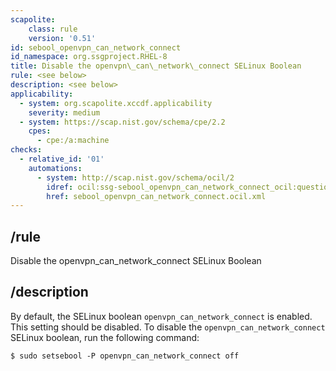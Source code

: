 ```yaml
---
scapolite:
    class: rule
    version: '0.51'
id: sebool_openvpn_can_network_connect
id_namespace: org.ssgproject.RHEL-8
title: Disable the openvpn\_can\_network\_connect SELinux Boolean
rule: <see below>
description: <see below>
applicability:
  - system: org.scapolite.xccdf.applicability
    severity: medium
  - system: https://scap.nist.gov/schema/cpe/2.2
    cpes:
      - cpe:/a:machine
checks:
  - relative_id: '01'
    automations:
      - system: http://scap.nist.gov/schema/ocil/2
        idref: ocil:ssg-sebool_openvpn_can_network_connect_ocil:questionnaire:1
        href: sebool_openvpn_can_network_connect.ocil.xml
---
```



## /rule

Disable the openvpn\_can\_network\_connect SELinux Boolean

## /description

By
default, the SELinux boolean `openvpn_can_network_connect` is enabled.
This setting should be disabled. To disable the
`openvpn_can_network_connect` SELinux boolean, run the following
command:

``` 
$ sudo setsebool -P openvpn_can_network_connect off
```
